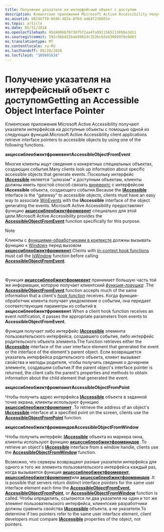```yaml
---
title: Получение указателя на интерфейсный объект с доступом
description: Клиентские приложения Microsoft Active Accessibility получают указатели интерфейсов на доступные объекты с помощью одной из следующих функций.
ms.assetid: b82467f0-0d46-482a-8f6d-ad64f236601e
ms.topic: article
ms.date: 05/31/2018
ms.openlocfilehash: 45d4006bf073075f2aa47a9911565213050e3d11
ms.sourcegitcommit: 592c9bbd22ba69802dc353bcb5eb30699f9e9403
ms.translationtype: MT
ms.contentlocale: ru-RU
ms.lasthandoff: 08/20/2020
ms.locfileid: "105691616"
---
```

# <a name="getting-an-accessible-object-interface-pointer"></a><span data-ttu-id="12d30-103">Получение указателя на интерфейсный объект с доступом</span><span class="sxs-lookup"><span data-stu-id="12d30-103">Getting an Accessible Object Interface Pointer</span></span>

<span data-ttu-id="12d30-104">Клиентские приложения Microsoft Active Accessibility получают указатели интерфейсов на доступные объекты с помощью одной из следующих функций.</span><span class="sxs-lookup"><span data-stu-id="12d30-104">Microsoft Active Accessibility client applications retrieve interface pointers to accessible objects by using one of the following functions.</span></span>

<span data-ttu-id="12d30-105">**акцессиблеобжектфромевент**</span><span class="sxs-lookup"><span data-stu-id="12d30-105">**AccessibleObjectFromEvent**</span></span>

<span data-ttu-id="12d30-106">Многие клиенты ищут сведения о конкретных специальных объектах, создающих события.</span><span class="sxs-lookup"><span data-stu-id="12d30-106">Many clients look up information about specific accessible objects that generate events.</span></span> <span data-ttu-id="12d30-107">Поскольку интерфейс [**IAccessible**](/windows/desktop/api/oleacc/nn-oleacc-iaccessible) является "шлюзом" к доступным объектам, клиенты должны иметь простой способ связать [виневентс](winevents-overview.md) с интерфейсом **IAccessible** объекта, создающего события.</span><span class="sxs-lookup"><span data-stu-id="12d30-107">Because the [**IAccessible**](/windows/desktop/api/oleacc/nn-oleacc-iaccessible) interface is the "gateway" to accessible objects, clients must have an easy way to associate [WinEvents](winevents-overview.md) with the **IAccessible** interface of the object generating the events.</span></span> <span data-ttu-id="12d30-108">Microsoft Active Accessibility предоставляет функцию [**акцессиблеобжектфромевент**](/windows/desktop/api/Oleacc/nf-oleacc-accessibleobjectfromevent) специально для этой цели.</span><span class="sxs-lookup"><span data-stu-id="12d30-108">Microsoft Active Accessibility provides the [**AccessibleObjectFromEvent**](/windows/desktop/api/Oleacc/nf-oleacc-accessibleobjectfromevent) function specifically for this purpose.</span></span>

> [!Note]  
> <span data-ttu-id="12d30-109">Клиенты с [функциями-обработчиками в контексте](in-context-hook-functions.md) должны вызывать функцию « [Window»](/windows/win32/api/winuser/nf-winuser-iswindow) перед вызовом [**акцессиблеобжектфромевент**](/windows/desktop/api/Oleacc/nf-oleacc-accessibleobjectfromevent).</span><span class="sxs-lookup"><span data-stu-id="12d30-109">Clients with [in-context hook functions](in-context-hook-functions.md) must call the [IsWindow](/windows/win32/api/winuser/nf-winuser-iswindow) function before calling [**AccessibleObjectFromEvent**](/windows/desktop/api/Oleacc/nf-oleacc-accessibleobjectfromevent).</span></span>

 

<span data-ttu-id="12d30-110">Функция [**акцессиблеобжектфромевент**](/windows/desktop/api/Oleacc/nf-oleacc-accessibleobjectfromevent) принимает большую часть той же информации, которую получает клиентский [*функция-ловушка*](/windows/desktop/api/Winuser/nc-winuser-wineventproc) .</span><span class="sxs-lookup"><span data-stu-id="12d30-110">The [**AccessibleObjectFromEvent**](/windows/desktop/api/Oleacc/nf-oleacc-accessibleobjectfromevent) function accepts much of the same information that a client's [*hook function*](/windows/desktop/api/Winuser/nc-winuser-wineventproc) receives.</span></span> <span data-ttu-id="12d30-111">Когда функция-обработчик клиента получает уведомление о событии, она передает соответствующие параметры из событий в **акцессиблеобжектфромевент**.</span><span class="sxs-lookup"><span data-stu-id="12d30-111">When a client hook function receives an event notification, it passes the appropriate parameters from events to **AccessibleObjectFromEvent**.</span></span>

<span data-ttu-id="12d30-112">Функция получает либо интерфейс [**IAccessible**](/windows/desktop/api/oleacc/nn-oleacc-iaccessible) элемента пользовательского интерфейса, создавшего событие, либо интерфейс родительского объекта элемента.</span><span class="sxs-lookup"><span data-stu-id="12d30-112">The function retrieves either the [**IAccessible**](/windows/desktop/api/oleacc/nn-oleacc-iaccessible) interface of the user interface element that generated the event or the interface of the element's parent object.</span></span> <span data-ttu-id="12d30-113">Если возвращается указатель интерфейса родительского объекта, клиент вызывает свойства и методы родителя, чтобы получить сведения о дочернем элементе, создавшем событие.</span><span class="sxs-lookup"><span data-stu-id="12d30-113">If the parent object's interface pointer is returned, the client calls the parent's properties and methods to obtain information about the child element that generated the event.</span></span>

<span data-ttu-id="12d30-114">**акцессиблеобжектфромпоинт**</span><span class="sxs-lookup"><span data-stu-id="12d30-114">**AccessibleObjectFromPoint**</span></span>

<span data-ttu-id="12d30-115">Чтобы получить адрес интерфейса [**IAccessible**](/windows/desktop/api/oleacc/nn-oleacc-iaccessible) объекта в заданной точке экрана, клиенты используют функцию [**акцессиблеобжектфромпоинт**](/windows/desktop/api/Oleacc/nf-oleacc-accessibleobjectfrompoint) .</span><span class="sxs-lookup"><span data-stu-id="12d30-115">To retrieve the address of an object's [**IAccessible**](/windows/desktop/api/oleacc/nn-oleacc-iaccessible) interface at a specified point on the screen, clients use the [**AccessibleObjectFromPoint**](/windows/desktop/api/Oleacc/nf-oleacc-accessibleobjectfrompoint) function.</span></span>

<span data-ttu-id="12d30-116">**акцессиблеобжектфромвиндов**</span><span class="sxs-lookup"><span data-stu-id="12d30-116">**AccessibleObjectFromWindow**</span></span>

<span data-ttu-id="12d30-117">Чтобы получить интерфейс [**IAccessible**](/windows/desktop/api/oleacc/nn-oleacc-iaccessible) объекта из маркера окна, клиенты используют функцию [**акцессиблеобжектфромвиндов**](/windows/desktop/api/Oleacc/nf-oleacc-accessibleobjectfromwindow) .</span><span class="sxs-lookup"><span data-stu-id="12d30-117">To retrieve an object's [**IAccessible**](/windows/desktop/api/oleacc/nn-oleacc-iaccessible) interface from a window handle, clients use the [**AccessibleObjectFromWindow**](/windows/desktop/api/Oleacc/nf-oleacc-accessibleobjectfromwindow) function.</span></span>

<span data-ttu-id="12d30-118">Возможно, что серверы возвращают разные указатели интерфейса для одного и того же элемента пользовательского интерфейса каждый раз, когда вызывается функция [**акцессиблеобжектфромевент**](/windows/desktop/api/Oleacc/nf-oleacc-accessibleobjectfromevent), [**акцессиблеобжектфромпоинт**](/windows/desktop/api/Oleacc/nf-oleacc-accessibleobjectfrompoint)или [**акцессиблеобжектфромвиндов**](/windows/desktop/api/Oleacc/nf-oleacc-accessibleobjectfromwindow) .</span><span class="sxs-lookup"><span data-stu-id="12d30-118">It is possible that servers return distinct interface pointers for the same user interface element each time the [**AccessibleObjectFromEvent**](/windows/desktop/api/Oleacc/nf-oleacc-accessibleobjectfromevent), [**AccessibleObjectFromPoint**](/windows/desktop/api/Oleacc/nf-oleacc-accessibleobjectfrompoint), or [**AccessibleObjectFromWindow**](/windows/desktop/api/Oleacc/nf-oleacc-accessibleobjectfromwindow) function is called.</span></span> <span data-ttu-id="12d30-119">Чтобы определить, ссылаются ли два указателя на один и тот же элемент пользовательского интерфейса, клиентские разработчики должны сравнить свойства [**IAccessible**](/windows/desktop/api/oleacc/nn-oleacc-iaccessible) объекта, а не указатели.</span><span class="sxs-lookup"><span data-stu-id="12d30-119">To determine if two pointers refer to the same user interface element, client developers must compare [**IAccessible**](/windows/desktop/api/oleacc/nn-oleacc-iaccessible) properties of the object, not pointers.</span></span>

 

 
